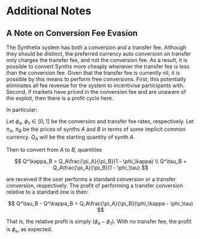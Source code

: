 # Additional Notes

## A Note on Conversion Fee Evasion

The Synthetix system has both a conversion and a transfer fee. Although they should be distinct,
the preferred currency auto conversion on transfer only charges the transfer fee, and not the conversion fee.
As a result, it is possible to convert Synths more cheaply whenever the transfer fee is less than the conversion fee.
Given that the transfer fee is currently nil, it is possible by this means to perform free conversions. First, this potentially
eliminates all fee revenue for the system to incentivise participants with. Second, if markets have priced in the conversion fee
and are unaware of the exploit, then there is a profit cycle here.

In particular:

Let $\phi_\kappa, \ \phi_\tau \in [0,1]$ be the conversion and transfer fee rates, respectively.
Let $\pi_A, \ \pi_B$ be the prices of synths $A$ and $B$ in terms of some implicit common currency.
$Q_A$ will be the starting quantity of synth $A$.

Then to convert from $A$ to $B$, quantities

$$
Q^\kappa_B = Q_A\frac{\pi_A}{\pi_B}(1 - \phi_\kappa) \\
Q^\tau_B = Q_A\frac{\pi_A}{\pi_B}(1 - \phi_\tau)
$$

are received if the user performs a standard conversion or a transfer conversion, respectively.
The profit of performing a transfer conversion relative to a standard one is then:

$$
Q^\tau_B - Q^\kappa_B = Q_A\frac{\pi_A}{\pi_B}(\phi_\kappa - \phi_\tau)
$$

That is, the relative profit is simply $(\phi_\kappa - \phi_\tau)$. With no transfer fee, the profit is $\phi_\kappa$, as expected.
